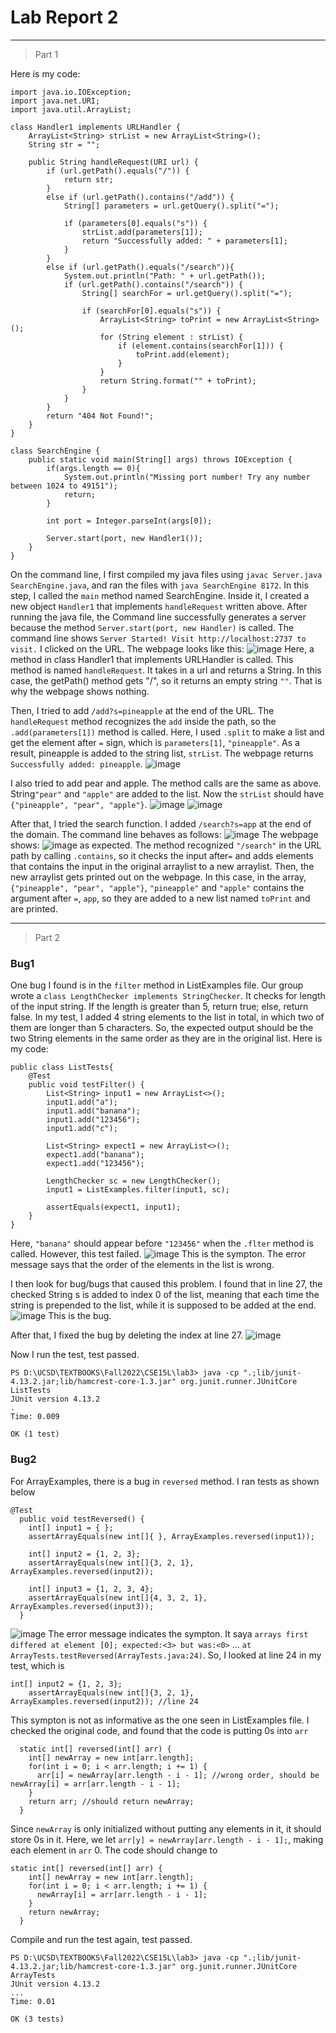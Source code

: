 # Lab Report 2
---
> Part 1

Here is my code:
```
import java.io.IOException;
import java.net.URI;
import java.util.ArrayList;

class Handler1 implements URLHandler {
    ArrayList<String> strList = new ArrayList<String>();
    String str = "";

    public String handleRequest(URI url) {
        if (url.getPath().equals("/")) {
            return str;
        } 
        else if (url.getPath().contains("/add")) {
            String[] parameters = url.getQuery().split("=");
            
            if (parameters[0].equals("s")) {
                strList.add(parameters[1]);
                return "Successfully added: " + parameters[1];
            }
        }
        else if (url.getPath().equals("/search")){
            System.out.println("Path: " + url.getPath());
            if (url.getPath().contains("/search")) {
                String[] searchFor = url.getQuery().split("=");

                if (searchFor[0].equals("s")) {
                    ArrayList<String> toPrint = new ArrayList<String>();
                    for (String element : strList) {
                        if (element.contains(searchFor[1])) {
                            toPrint.add(element);
                        }
                    }
                    return String.format("" + toPrint);
                }
            }
        }
        return "404 Not Found!";
    }
}

class SearchEngine {
    public static void main(String[] args) throws IOException {
        if(args.length == 0){
            System.out.println("Missing port number! Try any number between 1024 to 49151");
            return;
        }

        int port = Integer.parseInt(args[0]);

        Server.start(port, new Handler1());
    }
}
```
On the command line, I first compiled my java files using `javac Server.java SearchEngine.java`, and ran the files with `java SearchEngine 8172`.
In this step, I called the `main` method named SearchEngine. Inside it, I created a new object `Handler1` that implements `handleRequest` written above. 
After running the java file, the Command line successfully generates a server because the method `Server.start(port, new Handler)` is called. The command line shows `Server Started! Visit http://localhost:2737 to visit.`
I clicked on the URL. The webpage looks like this:
![image](empty.png)
Here, a method in class Handler1 that implements URLHandler is called. This method is named `handleRequest`. It takes in a url and returns a String. In this case, the getPath() method gets "/", so it returns an empty string `""`. That is why the webpage shows nothing.

Then, I tried to add `/add?s=pineapple` at the end of the URL. The `handleRequest` method recognizes the `add` inside the path, so the `.add(parameters[1])` method is called. Here, I used `.split` to make a list and get the element after `=` sign, which is `parameters[1]`, `"pineapple"`. As a result, pineapple is added to the string list, `strList`. The webpage returns `Successfully added: pineapple`.
![image](addPineapple.png)

I also tried to add pear and apple. The method calls are the same as above. String`"pear"` and `"apple"` are added to the list. Now the `strList` should have `{"pineapple", "pear", "apple"}`.
![image](addPear.png)
![image](addApple.png)

After that, I tried the search function. I added `/search?s=app` at the end of the domain. The command line behaves as follows:
![image](terminal.png)
The webpage shows:
![image](searchApp.png)
as expected.
The method recognized `"/search"` in the URL path by calling `.contains`, so it checks the input after`=` and adds elements that contains the input in the original arraylist to a new arraylist. Then, the new arraylist gets printed out on the webpage.
In this case, in the array, `{"pineapple", "pear", "apple"}`, `"pineapple"` and `"apple"` contains the argument after `=`, `app`, so they are added to a new list named `toPrint` and are printed.

---
> Part 2
### Bug1
One bug I found is in the `filter` method in ListExamples file. Our group wrote a `class LengthChecker implements StringChecker`. It checks for length of the input string. If the length is greater than 5, return true; else, return false. In my test, I added 4 string elements to the list in total, in which two of them are longer than 5 characters. So, the expected output should be the two String elements in the same order as they are in the original list.
Here is my code:
```
public class ListTests{
    @Test 
	public void testFilter() {
        List<String> input1 = new ArrayList<>();
        input1.add("a");
        input1.add("banana");
        input1.add("123456");
        input1.add("c");
        
        List<String> expect1 = new ArrayList<>();
        expect1.add("banana");
        expect1.add("123456");

        LengthChecker sc = new LengthChecker();
        input1 = ListExamples.filter(input1, sc);

        assertEquals(expect1, input1);
    }
}
```

Here, `"banana"` should appear before `"123456"` when the `.flter` method is called. However, this test failed.
![image](ListExampleFailure.png)
This is the sympton. The error message says that the order of the elements in the list is wrong.

I then look for bug/bugs that caused this problem. I found that in line 27, the checked String s is added to index 0 of the list, meaning that each time the string is prepended to the list, while it is supposed to be added at the end.
![image](ListBug.png)
This is the bug.

After that, I fixed the bug by deleting the index at line 27.
![image](ListFixed.png)

Now I run the test, test passed.
```
PS D:\UCSD\TEXTBOOKS\Fall2022\CSE15L\lab3> java -cp ".;lib/junit-4.13.2.jar;lib/hamcrest-core-1.3.jar" org.junit.runner.JUnitCore ListTests
JUnit version 4.13.2
.
Time: 0.009

OK (1 test)
```

### Bug2
For ArrayExamples, there is a bug in `reversed` method. I ran tests as shown below
```
@Test
  public void testReversed() {
    int[] input1 = { };
    assertArrayEquals(new int[]{ }, ArrayExamples.reversed(input1));

    int[] input2 = {1, 2, 3};
    assertArrayEquals(new int[]{3, 2, 1}, ArrayExamples.reversed(input2));

    int[] input3 = {1, 2, 3, 4};
    assertArrayEquals(new int[]{4, 3, 2, 1}, ArrayExamples.reversed(input3));
  }
```
![image](ArrayFailed.png)
The error message indicates the sympton. It saya `arrays first differed at element [0]; expected:<3> but was:<0>` ... `at ArrayTests.testReversed(ArrayTests.java:24)`. So, I looked at line 24 in my test, which is 
```
int[] input2 = {1, 2, 3};
    assertArrayEquals(new int[]{3, 2, 1}, ArrayExamples.reversed(input2)); //line 24
```
This sympton is not as informative as the one seen in ListExamples file. 
I checked the original code, and found that the code is putting 0s into `arr`
```
  static int[] reversed(int[] arr) {
    int[] newArray = new int[arr.length];
    for(int i = 0; i < arr.length; i += 1) {
      arr[i] = newArray[arr.length - i - 1]; //wrong order, should be newArray[i] = arr[arr.length - i - 1];
    }
    return arr; //should return newArray;
  }
```
Since `newArray` is only initialized without putting any elements in it, it should store 0s in it. Here, we let `arr[y] = newArray[arr.length - i - 1];`, making each element in `arr` 0.
The code should change to 
```
static int[] reversed(int[] arr) {
    int[] newArray = new int[arr.length];
    for(int i = 0; i < arr.length; i += 1) {
      newArray[i] = arr[arr.length - i - 1]; 
    }
    return newArray; 
  }
```
Compile and run the test again, test passed.
```
PS D:\UCSD\TEXTBOOKS\Fall2022\CSE15L\lab3> java -cp ".;lib/junit-4.13.2.jar;lib/hamcrest-core-1.3.jar" org.junit.runner.JUnitCore ArrayTests
JUnit version 4.13.2
...
Time: 0.01

OK (3 tests)
```